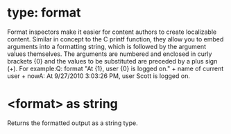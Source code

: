 # type: format

Format inspectors make it easier for content authors to create localizable content. Similar in concept to the C printf function, they allow you to embed arguments into a formatting string, which is followed by the argument values themselves. The arguments are numbered and enclosed in curly brackets {0} and the values to be substituted are preceded by a plus sign (+). For example:Q: format &quot;At {1}, user {0} is logged on.&quot; + name of current user + nowA: At 9/27/2010 3:03:26 PM, user Scott is logged on.

# &lt;format&gt; as string

Returns the formatted output as a string type.
